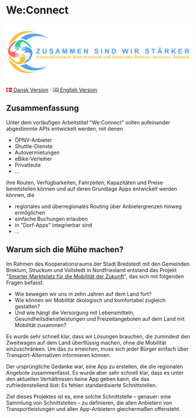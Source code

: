 # We:Connect

![BBSV](assets/logo_transparent-2048x635.png)

[![Dansk](assets/dk.png) Dansk Version](README-da.md) · [![English](assets/gb.png) English Version](README.md)

## Zusammenfassung

Unter dem vorläufigen Arbeitstitel "We:Connect" sollen aufeinander abgestimmte APIs entwickelt werden, mit denen

* ÖPNV-Anbieter
* Shuttle-Dienste
* Autovermietungen
* eBike-Verleiher
* Privatleute
* ...

ihre Routen, Verfügbarkeiten, Fahrzeiten, Kapazitäten und Preise bereitstellen können und auf deren Grundlage Apps
entwickelt werden können, die

* regionales und überregionales Routing über Anbietergrenzen hinweg ermöglichen
* einfache Buchungen erlauben
* in "Dorf-Apps" integrierbar sind
* ...

## Warum sich die Mühe machen?

Im Rahmen des Kooperationsraums der Stadt Bredstedt mit den Gemeinden Breklum, Struckum und Vollstedt in Nordfriesland
entstand das
Projekt "[Smarter Marktplatz für die Mobilität der Zukunft](https://www.smarter-marktplatz-bredstedt.de/)", das sich
mit folgenden Fragen befasst:

* Wie bewegen wir uns in zehn Jahren auf dem Land fort?
* Wie können wir Mobilität ökologisch und komfortabel zugleich gestalten?
* Und wie hängt die Versorgung mit Lebensmitteln, Gesundheitsdienstleistungen und Freizeitangeboten auf dem Land mit
  Mobilität zusammen?

Es wurde sehr schnell klar, dass wir Lösungen brauchen, die zumindest den Zweitwagen auf dem Land überflüssig machen,
ohne die Mobilität einzuschränken.
Um das zu erreichen, muss sich jeder Bürger einfach über Transport-Alternativen informieren können.

Der ursprüngliche Gedanke war, eine App zu erstellen, die die regionalen Angebote zusammenfasst.
Es wurde aber sehr schnell klar, dass es unter den aktuellen Verhältnissen keine App geben kann, die das
zufriedenstellend löst: Es fehlen standardisierte Schnittstellen.

Ziel dieses Projektes ist es, eine solche Schnittstelle – genauer: eine Sammlung von Schnittstellen – zu definieren, die
allen Anbietern von Transportleistungen und allen App-Anbietern gleichermaßen offensteht.
